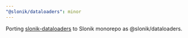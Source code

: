 ```yaml
---
"@slonik/dataloaders": minor
---
```


Porting [slonik-dataloaders](https://github.com/danielrearden/slonik-dataloaders) to Slonik monorepo as @slonik/dataloaders.